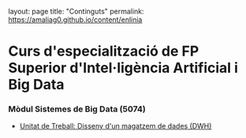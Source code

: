 layout: page
title: "Continguts"
permalink: https://amaliag0.github.io/content/enlinia

# Curs d'especialització de FP Superior d'Intel·ligència Artificial i Big Data  

### Mòdul Sistemes de Big Data (5074)
- [Unitat de Treball: Disseny d'un magatzem de dades (DWH)](https://amaliag0.github.io/content/fp-ia-bigdata)

